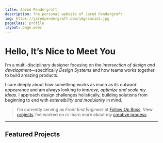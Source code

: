```yaml
---
title: Jared Pendergraft
description: The personal website of Jared Pendergraft
img: https://jaredpendergraft.com/img/social.jpg
pageClass: profile
layout: page.webc
---
```


<profile-img webc:nokeep src="https://images.ctfassets.net/cuehicrlqnvu/48OC0pyrFD6iWSokRiz3Zs/f9fb4d4df16062af7a4eb885b1abc08e/profile-big.jpg"></profile-img>

# Hello, It’s Nice to Meet You

I’m a multi-disciplinary designer focusing on the _intersection of design and development_—specifically _Design Systems_ and how teams works together to build amazing products.

I care deeply about how something works as much as its outward appearance and am always looking to _improve, optimize and scale my ideas_. I approach design challenges holistically, building solutions from beginning to end with _extensibility and modularity_ in mind.

> I’m currently serving as _Front End Engineer_ at [Follow Up Boss](https://followupboss.com/). View [projects](/projects/) I’ve worked on or learn more about my [creative process](/hire/#my-creative-process).

---

## Featured Projects

<gallery webc:nokeep></gallery>

<style>
  .profile article {
    margin-inline: 0;
    max-inline-size: 100%;
    grid-template-columns: minmax(calc(var(--size__l) + env(safe-area-inset-left)), 1fr) minmax(0, var(--maxWidth)) minmax(calc(var(--size__l) + env(safe-area-inset-left)), 1fr);
    padding-inline: 0;
  }
  .profile article > * {
    grid-column: 2;
  }
</style>

